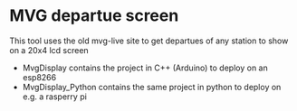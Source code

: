 # MVG departue screen
This tool uses the old mvg-live site to get departues of any station to show on a 20x4 lcd screen

 - MvgDisplay contains the project in C++ (Arduino) to deploy on an esp8266
 - MvgDisplay_Python contains the same project in python to deploy on e.g. a rasperry pi
